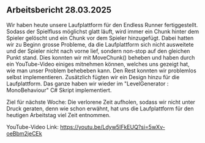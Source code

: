 ## Arbeitsbericht 28.03.2025

Wir haben heute unsere Laufplattform für den Endless Runner fertiggestellt. Sodass der Spielfluss möglichst glatt läuft, wird immer ein Chunk hinter dem Spieler gelöscht und ein Chunk vor dem Spieler hinzugefügt. Dabei hatten wir zu Beginn grosse Probleme, da die Laufplattform sich nicht ausweitete und der Spieler nicht nach vorne lief, sondern non-stop auf den gleichen Punkt stand. Dies konnten wir mit MoveChunk() beheben und haben durch ein YouTube-Video einiges mitnehmen können, welches uns gezeigt hat, wie man unser Problem behebeben kann. Den Rest konnten wir problemlos selbst implementieren. Zusätzlich fügten wir ein Design hinzu für die Laufplattform. Das ganze haben wir wieder im "LevelGenerator : MonoBehaviour" C# Skript implementiert.

Ziel für nächste Woche:
Die verlorene Zeit aufholen, sodass wir nicht unter Druck geraten, denn wie schon erwähnt, hat uns die Laufplattform für den heutigen Arbeitstag viel Zeit entnommen.

YouTube-Video Link:
https://youtu.be/Ldyw5IFkEUQ?si=5wXv-oeBbm2jeCEk



